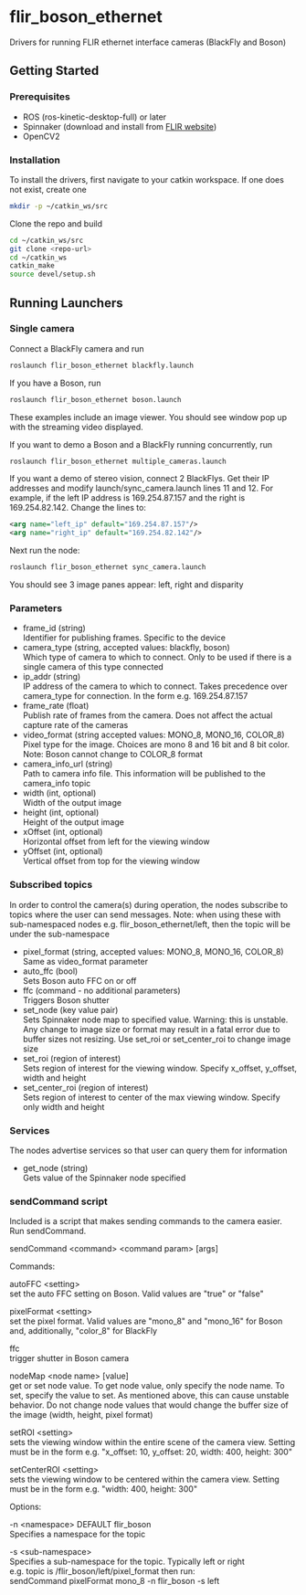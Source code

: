 # flir_boson_ethernet

Drivers for running FLIR ethernet interface cameras (BlackFly and Boson)

## Getting Started

### Prerequisites 
- ROS (ros-kinetic-desktop-full) or later
- Spinnaker (download and install from [FLIR website](https://www.flir.com/products/spinnaker-sdk/))
- OpenCV2

### Installation
To install the drivers, first navigate to your catkin workspace. If one does not exist, create one
```bash
mkdir -p ~/catkin_ws/src
```
Clone the repo and build
```bash
cd ~/catkin_ws/src
git clone <repo-url>
cd ~/catkin_ws
catkin_make
source devel/setup.sh
```
## Running Launchers
### Single camera
Connect a BlackFly camera and run
```bash
roslaunch flir_boson_ethernet blackfly.launch
```
If you have a Boson, run
```bash
roslaunch flir_boson_ethernet boson.launch
```
These examples include an image viewer. You should see window pop up with the streaming video displayed.

If you want to demo a Boson and a BlackFly running concurrently, run
```bash
roslaunch flir_boson_ethernet multiple_cameras.launch
```
If you want a demo of stereo vision, connect 2 BlackFlys. Get their IP addresses and modify launch/sync_camera.launch lines 11 and 12. For example, if the left IP address is 169.254.87.157 and the right is 169.254.82.142. Change the lines to:
```xml
<arg name="left_ip" default="169.254.87.157"/>
<arg name="right_ip" default="169.254.82.142"/>
```
Next run the node:
```bash
roslaunch flir_boson_ethernet sync_camera.launch
```
You should see 3 image panes appear: left, right and disparity
### Parameters
* frame_id (string)     
    Identifier for publishing frames. Specific to the device
* camera_type (string, accepted values: blackfly, boson)        
    Which type of camera to which to connect. Only to be used if there is a single camera of this type connected
* ip_addr (string)      
    IP address of the camera to which to connect. Takes precedence over camera_type for connection. In the form e.g. 169.254.87.157
* frame_rate (float)        
    Publish rate of frames from the camera. Does not affect the actual capture rate of the cameras
* video_format (string accepted values: MONO_8, MONO_16, COLOR_8)       
    Pixel type for the image. Choices are mono 8 and 16 bit and 8 bit color. Note: Boson cannot change to COLOR_8 format
* camera_info_url (string)      
    Path to camera info file. This information will be published to the camera_info topic
* width (int, optional)     
    Width of the output image
* height (int, optional)        
    Height of the output image
* xOffset (int, optional)       
    Horizontal offset from left for the viewing window
* yOffset (int, optional)   
    Vertical offset from top for the viewing window

### Subscribed topics
In order to control the camera(s) during operation, the nodes subscribe to topics where the user can send messages. Note: when using these with sub-namespaced nodes e.g. flir_boson_ethernet/left, then the topic will be under the sub-namespace
* pixel_format (string, accepted values: MONO_8, MONO_16, COLOR_8)      
    Same as video_format parameter
* auto_ffc (bool)   
    Sets Boson auto FFC on or off
* ffc (command - no additional parameters)      
    Triggers Boson shutter
* set_node (key value pair)     
    Sets Spinnaker node map to specified value. Warning: this is unstable. Any change to image size or format may result in a fatal error due to buffer sizes not resizing. Use set_roi or set_center_roi to change image size
* set_roi (region of interest)      
    Sets region of interest for the viewing window. Specify x_offset, y_offset, width and height
* set_center_roi (region of interest)       
    Sets region of interest to center of the max viewing window. Specify only width and height

### Services
The nodes advertise services so that user can query them for information
* get_node (string)     
    Gets value of the Spinnaker node specified

### sendCommand script
Included is a script that makes sending commands to the camera easier. Run sendCommand.

sendCommand &lt;command&gt; &lt;command param&gt; [args]

Commands:

autoFFC &lt;setting&gt;        
set the auto FFC setting on Boson. Valid values are "true" or "false"

pixelFormat &lt;setting&gt;  
set the pixel format. Valid values are "mono_8" and "mono_16" for Boson and, additionally, "color_8" for BlackFly

ffc         
trigger shutter in Boson camera

nodeMap &lt;node name&gt; [value]       
get or set node value. To get node value, only specify the node name. To set, specify the value to set. As mentioned above, this can cause unstable behavior. Do not change node values that would change the buffer size of the image (width, height, pixel format)

setROI &lt;setting&gt;      
sets the viewing window within the entire scene of the camera view. Setting must be in the form e.g. "x_offset: 10, y_offset: 20, width: 400, height: 300"

setCenterROI &lt;setting&gt;        
sets the viewing window to be centered within the camera view. Setting must be in the form e.g. "width: 400, height: 300"


Options:

-n &lt;namespace&gt; DEFAULT flir_boson     
Specifies a namespace for the topic

-s &lt;sub-namespace&gt;        
Specifies a sub-namespace for the topic. Typically left or right    
e.g. topic is /flir_boson/left/pixel_format then run:   
sendCommand pixelFormat mono_8 -n flir_boson -s left
